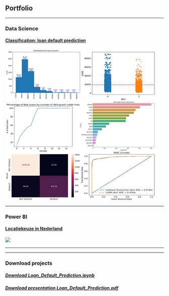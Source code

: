 ## Portfolio

---






### Data Science

#### [Classification: loan default prediction](/Loan_Default_Prediction)
<img src="images/LOAN_DEFAULT_PREDICRION.png"/>


---


### Power BI
#### [Locatiekeuze in Nederland](/pdf/sample_presentation.pdf)
<img src="images/dummy_thumbnail.jpg?raw=true"/>

---

---

### Download projects

##### <a href="/Loan_Default_Prediction.ipynb" download>Download Loan_Default_Prediction.ipynb</a>
##### <a href="pdf/Loan_Default_Prediction.pdf" download>Download presentation Loan_Default_Prediction.pdf</a>

